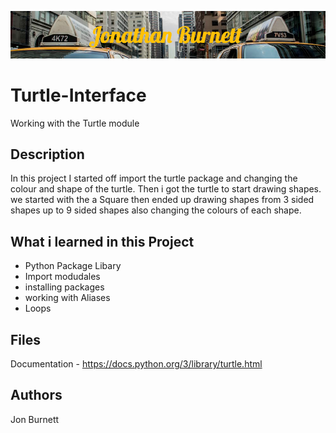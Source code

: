 ![](https://github.com/JB3991/Turtle-Interface/blob/main/Jonathan_Burnett_-4.png)
# Turtle-Interface
Working with the Turtle module 

## Description
In this project I started off import the turtle package and changing the colour and shape of the turtle. Then i got the turtle to start drawing shapes. we started with the a Square then ended up drawing shapes from 3 sided shapes up to 9 sided shapes also changing the colours of each shape. 

## What i learned in this Project 

- Python Package Libary 
- Import modudales
- installing packages 
- working with Aliases
- Loops

## Files 

Documentation - https://docs.python.org/3/library/turtle.html

## Authors

Jon Burnett
